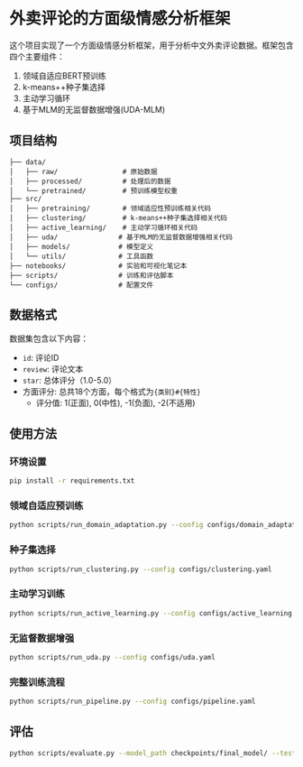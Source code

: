 # 外卖评论的方面级情感分析框架

这个项目实现了一个方面级情感分析框架，用于分析中文外卖评论数据。框架包含四个主要组件：

1. 领域自适应BERT预训练
2. k-means++种子集选择
3. 主动学习循环
4. 基于MLM的无监督数据增强(UDA-MLM)

## 项目结构

```
├── data/
│   ├── raw/                # 原始数据
│   ├── processed/          # 处理后的数据
│   └── pretrained/         # 预训练模型权重
├── src/
│   ├── pretraining/        # 领域适应性预训练相关代码
│   ├── clustering/         # k-means++种子集选择相关代码
│   ├── active_learning/    # 主动学习循环相关代码
│   ├── uda/               # 基于MLM的无监督数据增强相关代码
│   ├── models/            # 模型定义
│   └── utils/             # 工具函数
├── notebooks/             # 实验和可视化笔记本
├── scripts/               # 训练和评估脚本
└── configs/               # 配置文件
```

## 数据格式

数据集包含以下内容：
- `id`: 评论ID
- `review`: 评论文本
- `star`: 总体评分（1.0-5.0）
- 方面评分: 总共18个方面，每个格式为`{类别}#{特性}`
  - 评分值: 1(正面), 0(中性), -1(负面), -2(不适用)

## 使用方法

### 环境设置

```bash
pip install -r requirements.txt
```

### 领域自适应预训练

```bash
python scripts/run_domain_adaptation.py --config configs/domain_adaptation.yaml
```

### 种子集选择

```bash
python scripts/run_clustering.py --config configs/clustering.yaml
```

### 主动学习训练

```bash
python scripts/run_active_learning.py --config configs/active_learning.yaml
```

### 无监督数据增强

```bash
python scripts/run_uda.py --config configs/uda.yaml
```

### 完整训练流程

```bash
python scripts/run_pipeline.py --config configs/pipeline.yaml
```

## 评估

```bash
python scripts/evaluate.py --model_path checkpoints/final_model/ --test_file data/processed/asap_test.csv
``` 